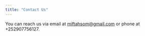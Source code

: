 ```yaml
---
title: "Contact Us"
---
```


You can reach us via email at miftahsom@gmail.com or phone at +252907756127.


